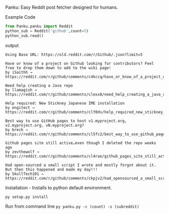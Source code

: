 Panku: Easy Reddit post fetcher designed for humans.

Example Code
```py
from Panku.panku import Reddit
python_sub = Reddit('github',count=5)
python_sub.read()
```

output

```
Using Base URL: https://old.reddit.com/r/Github/.json?limit=5

Have or know of a project on Github looking for contributors? Feel free to drop them down to add to the wiki page!
by iSaithh → https://reddit.com/r/github/comments/c4kccq/have_or_know_of_a_project_on_github_looking_for/

Need help creating a Java repo
by llamagish → https://reddit.com/r/github/comments/clexx8/need_help_creating_a_java_repo/

Help required: New Stickney Japanese IME installation
by engitect → https://reddit.com/r/github/comments/clf0dv/help_required_new_stickney_japanese_ime/

Best way to use GitHub pages to host v1.myproject.org, v2.myproject.org, vN.myproject.org?
by breck → https://reddit.com/r/github/comments/cl5fc2/best_way_to_use_github_pages_to_host/

Github pages site still active…even though I deleted the repo weeks ago
by zevthewolf → https://reddit.com/r/github/comments/cl4rae/github_pages_site_still_activeeven_though_i/

Had open-sourced a small script I wrote and mostly forgot about it. But then this happened and made my day!!!
by SkullTech101 → https://reddit.com/r/github/comments/ckpjv2/had_opensourced_a_small_script_i_wrote_and_mostly/

```

Installation - Installs to python default environment.

`py setup.py install`

Run from command line
`py panku.py -c (count) -s (subreddit)`
